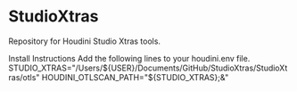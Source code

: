 # StudioXtras
Repository for Houdini Studio Xtras tools.

Install Instructions
Add the following lines to your houdini.env file.
STUDIO_XTRAS="/Users/${USER}/Documents/GitHub/StudioXtras/StudioXtras/otls"
HOUDINI_OTLSCAN_PATH="${STUDIO_XTRAS};&"
